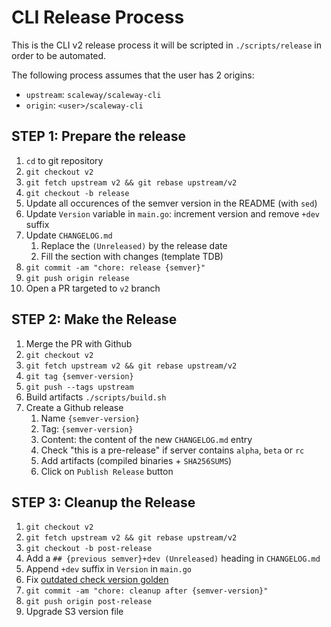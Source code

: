 # CLI Release Process

This is the CLI v2 release process it will be scripted in `./scripts/release` in order to be automated.

The following process assumes that the user has 2 origins:

- `upstream`: `scaleway/scaleway-cli`
- `origin`: `<user>/scaleway-cli`

## STEP 1: Prepare the release

1. `cd` to git repository
2. `git checkout v2`
3. `git fetch upstream v2 && git rebase upstream/v2`
4. `git checkout -b release`
5. Update all occurences of the semver version in the README (with `sed`)
6. Update `Version` variable in `main.go`: increment version and remove `+dev` suffix
7. Update `CHANGELOG.md`
   1. Replace the `(Unreleased)` by the release date
   2. Fill the section with changes (template TDB)
8. `git commit -am "chore: release {semver}"`
9. `git push origin release`
10. Open a PR targeted to `v2` branch

## STEP 2: Make the Release

1. Merge the PR with Github
2. `git checkout v2`
3. `git fetch upstream v2 && git rebase upstream/v2`
4. `git tag {semver-version}`
5. `git push --tags upstream`
6. Build artifacts `./scripts/build.sh`
7. Create a Github release
   1. Name `{semver-version}`
   2. Tag:  `{semver-version}`
   3. Content: the content of the new `CHANGELOG.md` entry
   4. Check "this is a pre-release" if server contains `alpha`, `beta` or `rc`
   5. Add artifacts (compiled binaries + `SHA256SUMS`)
   6. Click on `Publish Release` button

## STEP 3: Cleanup the Release

1. `git checkout v2`
2. `git fetch upstream v2 && git rebase upstream/v2`
3. `git checkout -b post-release`
4. Add a `## {previous semver}+dev (Unreleased)` heading in `CHANGELOG.md`
5. Append `+dev` suffix in `Version` in `main.go`
6. Fix [outdated check version golden](https://github.com/scaleway/scaleway-cli/blob/v2/internal/core/testdata/test-check-version-outdated-version.stderr.golden)
7. `git commit -am "chore: cleanup after {semver-version}"`
8. `git push origin post-release`
9. Upgrade S3 version file

